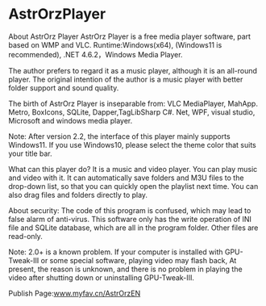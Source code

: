 # AstrOrzPlayer
About AstrOrz Player
AstrOrz Player is a free media player software, part based on WMP and VLC.
Runtime:Windows(x64), (Windows11 is recommended), .NET 4.6.2，Windows Media Player.

The author prefers to regard it as a music player, although it is an all-round player.
The original intention of the author is a music player with better folder support and sound quality.

The birth of AstrOrz Player is inseparable from:
VLC MediaPlayer, MahApp. Metro, BoxIcons, SQLite, Dapper,TagLibSharp
C#. Net, WPF, visual studio, Microsoft and windows media player.

Note: After version 2.2, the interface of this player mainly supports Windows11. If you use Windows10, please select the theme color that suits your title bar.

What can this player do?
It is a music and video player. You can play music and video with it.
It can automatically save folders and M3U files to the drop-down list, so that you can quickly open the playlist next time.
You can also drag files and folders directly to play.

About security:
The code of this program is confused, which may lead to false alarm of anti-virus.
This software only has the write operation of INI file and SQLite database, which are all in the program folder. Other files are read-only.

Note: 2.0+ is a known problem. If your computer is installed with GPU-Tweak-III or some special software, playing video may flash back,
At present, the reason is unknown, and there is no problem in playing the video after shutting down or uninstalling GPU-Tweak-III.

Publish Page:www.myfav.cn/AstrOrzEN
